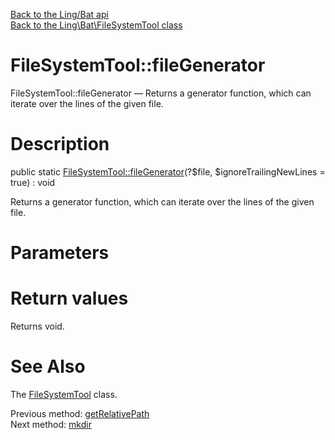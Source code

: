 [Back to the Ling/Bat api](https://github.com/lingtalfi/Bat/blob/master/doc/api/Ling/Bat.md)<br>
[Back to the Ling\Bat\FileSystemTool class](https://github.com/lingtalfi/Bat/blob/master/doc/api/Ling/Bat/FileSystemTool.md)


FileSystemTool::fileGenerator
================



FileSystemTool::fileGenerator — Returns a generator function, which can iterate over the lines of the given file.




Description
================


public static [FileSystemTool::fileGenerator](https://github.com/lingtalfi/Bat/blob/master/doc/api/Ling/Bat/FileSystemTool/fileGenerator.md)(?$file, $ignoreTrailingNewLines = true) : void




Returns a generator function, which can iterate over the lines of the given file.




Parameters
================



Return values
================

Returns void.








See Also
================

The [FileSystemTool](https://github.com/lingtalfi/Bat/blob/master/doc/api/Ling/Bat/FileSystemTool.md) class.

Previous method: [getRelativePath](https://github.com/lingtalfi/Bat/blob/master/doc/api/Ling/Bat/FileSystemTool/getRelativePath.md)<br>Next method: [mkdir](https://github.com/lingtalfi/Bat/blob/master/doc/api/Ling/Bat/FileSystemTool/mkdir.md)<br>

